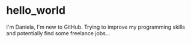 # hello_world
I'm Daniela,
I'm new to GitHub. Trying to improve my programming skills and potentially find some freelance jobs...
